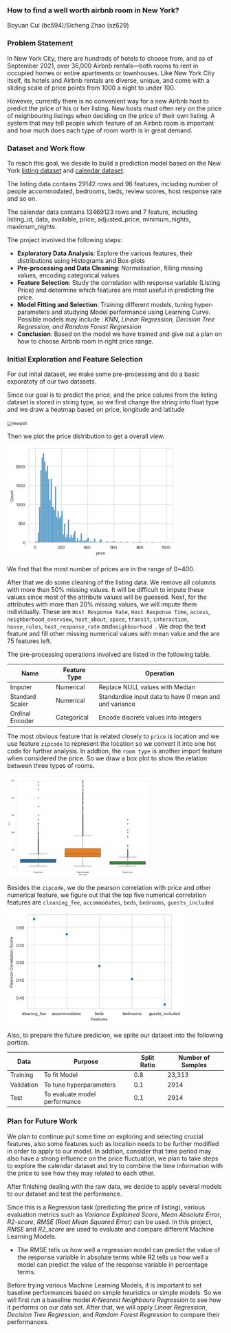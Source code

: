 ### How to find a well worth airbnb room in New York?

Boyuan Cui (bc594)/Sicheng Zhao (sz629)

### Problem Statement

In New York City, there are hundreds of hotels to choose from, and as of September 2021, over 36,000 Airbnb rentals—both rooms to rent in occupied homes or entire apartments or townhouses. Like New York City itself, its hotels and Airbnb rentals are diverse, unique, and come with a sliding scale of price points from 1000 a night to under 100.

However, currently there is no convenient way for a new Airbnb host to predict the price of his or her listing. New hosts must often rely on the price of neighbouring listings when deciding on the price of their own listing. A system that may tell people which feature of an Airbnb room is important and how much does each type of room worth is in great demand.

### Dataset and Work flow

To reach this goal, we deside to build a prediction model based on the New York [listing dataset](https://www.kaggle.com/c/airbnblala/data?select=analysisData.csv) and [calendar dataset](http://data.insideairbnb.com/united-states/ny/new-york-city/2021-09-01/data/calendar.csv.gz). 

The listing data contains 29142 rows and 96 features, including number of people accommodated, bedrooms, beds, review scores, host response rate and so on.

The calendar data contains 13469123 rows and 7 feature, including listing_id, data, available, price, adjusted_price, minimum_nights, maximum_nights.

The project involved the following steps:

- **Exploratory Data Analysis**: Explore the various features, their distributions using Histograms and Box-plots
- **Pre-processing and Data Cleaning**: Normalisation, filling missing values, encoding categorical values
- **Feature Selection**: Study the correlation with response variable (Listing Price) and determine which features are most useful in predicting the price.
- **Model Fitting and Selection**: Training different models, tuning hyper-parameters and studying Model performance using Learning Curve. Possible models may include : *KNN*,  *Linear Regression, Decision Tree Regression, and Random Forest Regression*
- **Conclusion**: Based on the model we have trained and give out a plan on how to choose Airbnb room in right price range.

### Initial Exploration and Feature Selection

For out inital dataset, we make some pre-processing and do a basic exporatoty of our two datasets. 

Since our goal is to predict the price, and the price colums from the listing dataset is stored in string type, so we first change the string into float type and we draw a heatmap based on price, longitude and latitude

<img src="/Users/dejavu/Desktop/class and project/ORIE 5741/HW/final_project/Cornell_ORIE5741_project/midterm_report.assets/newplot.png" alt="newplot" style="zoom:67%;" />


Then we plot the price distribution to get a overall view.

![price_overall](./midterm_report.assets/price_overall.png)

We find that the most number of prices are in the range of 0~400. 

 After that we do some cleaning of the listing data. We remove all columns with more than 50% missing values. It will be difficult to impute these values since most of the attribute values will be guessed. Next, for the attributes with more than 20% missing values, we will impute them individually. These are `Host Response Rate`, `Host Response Time`,  `access`,  `neighborhood_overview`, `host_about`, `space`, `transit`, `interaction`, `house_rules`, `host_response_rate` and`neighbourhood `. We drop the text feature and fill other missing numerical values with mean value and the are 75 features left. 

The pre-processing operations involved are listed in the following table.

| Name            | Feature Type | Operation                                               |
| --------------- | ------------ | ------------------------------------------------------- |
| Imputer         | Numerical    | Replace NULL values with Median                         |
| Standard Scaler | Numerical    | Standardise input data to have 0 mean and unit variance |
| Ordinal Encoder | Categorical  | Encode discrete values into integers                    |

The most obvious feature that is related closely to `price` is location and we use feature `zipcode` to represent the location so we convert it into one hot code for further analysis. In addtion, the `room type` is another import feature when considered the price. So we draw a box plot to show the relation between three types of rooms.

<img src="./midterm_report.assets/rom_tpye_box.png" alt="rom_tpye_box" style="zoom: 40%;" />

Besides the `zipcode`, we do the pearson correlation with price and other numerical feature, we figure out that the top five numerical correlation features are `cleaning_fee`, `accommodates`, `beds`, `bedrooms`, `guests_included`

![top5_feature](./midterm_report.assets/top5_feature.png)

Also, to prepare the future predicion, we splite our dataset into the following portion.

| Data       | Purpose                       | Split Ratio | Number of Samples |
| ---------- | ----------------------------- | ----------- | ----------------- |
| Training   | To fit Model                  | 0.8         | 23,313            |
| Validation | To tune hyperparameters       | 0.1         | 2914              |
| Test       | To evaluate model performance | 0.1         | 2914              |

### Plan for Future Work

We plan to continue put some time on exploring and selecting crucial features, also some features such as location needs to be further modified in order to apply to our model. In addtion, consider that time period may also have a strong influence on the price fluctuation, we plan to take steps to explore the calendar dataset and try to combine the time information with the price to see how they may related to each other.

After finishing dealing with the raw data, we decide to apply several models to our dataset and test the performance. 

Since this is a Regression task (predicting the price of listing), various evaluation metrics such as *Variance Explained Score*, *Mean Absolute Error*, *R2-score*, *RMSE (Root Mean Squared Error)* can be used. In this project, *RMSE* and *R2_score* are used to evaluate and compare different Machine Learning Models.

- The RMSE tells us how well a regression model can predict the value of the response variable in absolute terms while R2 tells us how well a model can predict the value of the response variable in percentage terms.

Before trying various Machine Learning Models, it is important to set baseline performances based on simple heuristics or simple models. So we will first run a baseline model *K-Nearest Neighbours Regression* to see how it performs on our data set. After that, we will apply *Linear Regression*, *Decision Tree Regression*, and *Random Forest Regression* to compare their performances.

